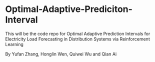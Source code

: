 # Optimal-Adaptive-Prediciton-Interval
This will be the code repo for Optimal Adaptive Prediction Intervals for Electricity Load Forecasting in Distribution Systems via Reinforcement Learning

By Yufan Zhang, Honglin Wen, Quiwei Wu and Qian Ai
